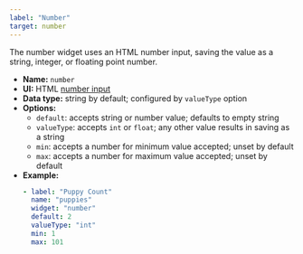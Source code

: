 ```yaml
---
label: "Number"
target: number
---
```


The number widget uses an HTML number input, saving the value as a string, integer, or floating point number.

- **Name:** `number`
- **UI:** HTML [number input](https://developer.mozilla.org/en-US/docs/Web/HTML/Element/input/number)
- **Data type:** string by default; configured by `valueType` option
- **Options:**
  - `default`: accepts string or number value; defaults to empty string
  - `valueType`: accepts `int` or `float`; any other value results in saving as a string
  - `min`: accepts a number for minimum value accepted; unset by default
  - `max`: accepts a number for maximum value accepted; unset by default
- **Example:**
    ```yaml
    - label: "Puppy Count"
      name: "puppies"
      widget: "number"
      default: 2
      valueType: "int"
      min: 1
      max: 101
    ```
